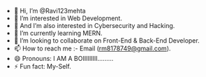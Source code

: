 - 👋 Hi, I’m @Ravi123mehta
- 👀 I’m interested in Web Development.
-  👀 And I’m also interested in Cybersecurity and Hacking.
- 🌱 I’m currently learning MERN.
- 💞️ I’m looking to collaborate on Front-End & Back-End Developer. 
- 📫 How to reach me :- Email (rm8178749@gmail.com).
- 😄 Pronouns: I AM A BOIIIIIIIII.........
- ⚡ Fun fact: My-Self.

<!---
Ravi123mehta/Ravi123mehta is a ✨ special ✨ repository because its `README.md` (this file) appears on your GitHub profile.
You can click the Preview link to take a look at your changes.
--->
